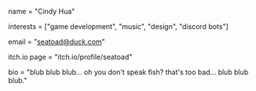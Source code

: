 name = "Cindy Hua"

interests = ["game development", "music", "design", "discord bots"]

email = "seatoad@duck.com"

itch.io page = "itch.io/profile/seatoad"

bio = "blub blub blub... oh you don't speak fish? that's too bad... blub blub blub."
